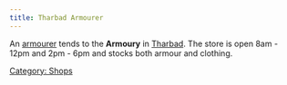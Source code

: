 ```yaml
---
title: Tharbad Armourer
---
```


An [armourer](armourer "wikilink") tends to the **Armoury** in
[Tharbad](Tharbad "wikilink"). The store is open 8am - 12pm and 2pm -
6pm and stocks both armour and clothing.

[Category: Shops](Category:_Shops "wikilink")